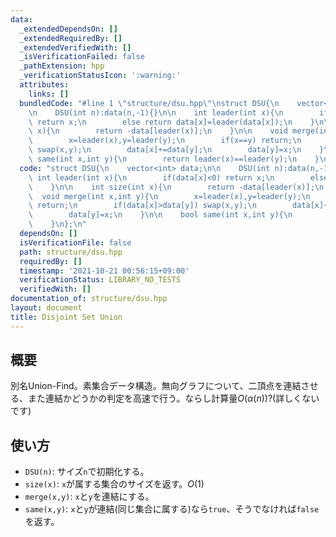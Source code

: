 ```yaml
---
data:
  _extendedDependsOn: []
  _extendedRequiredBy: []
  _extendedVerifiedWith: []
  _isVerificationFailed: false
  _pathExtension: hpp
  _verificationStatusIcon: ':warning:'
  attributes:
    links: []
  bundledCode: "#line 1 \"structure/dsu.hpp\"\nstruct DSU{\n    vector<int> data;\n\
    \n    DSU(int n):data(n,-1){}\n\n    int leader(int x){\n        if(data[x]<0)\
    \ return x;\n        else return data[x]=leader(data[x]);\n    }\n\n    int size(int\
    \ x){\n        return -data[leader(x)];\n    }\n\n    void merge(int x,int y){\n\
    \        x=leader(x),y=leader(y);\n        if(x==y) return;\n        if(data[x]>data[y])\
    \ swap(x,y);\n        data[x]+=data[y];\n        data[y]=x;\n    }\n\n    bool\
    \ same(int x,int y){\n        return leader(x)==leader(y);\n    }\n};\n"
  code: "struct DSU{\n    vector<int> data;\n\n    DSU(int n):data(n,-1){}\n\n   \
    \ int leader(int x){\n        if(data[x]<0) return x;\n        else return data[x]=leader(data[x]);\n\
    \    }\n\n    int size(int x){\n        return -data[leader(x)];\n    }\n\n  \
    \  void merge(int x,int y){\n        x=leader(x),y=leader(y);\n        if(x==y)\
    \ return;\n        if(data[x]>data[y]) swap(x,y);\n        data[x]+=data[y];\n\
    \        data[y]=x;\n    }\n\n    bool same(int x,int y){\n        return leader(x)==leader(y);\n\
    \    }\n};\n"
  dependsOn: []
  isVerificationFile: false
  path: structure/dsu.hpp
  requiredBy: []
  timestamp: '2021-10-21 00:56:15+09:00'
  verificationStatus: LIBRARY_NO_TESTS
  verifiedWith: []
documentation_of: structure/dsu.hpp
layout: document
title: Disjoint Set Union
---
```


## 概要
別名Union-Find。素集合データ構造。無向グラフについて、二頂点を連結させる、また連結かどうかの判定を高速で行う。ならし計算量$O(\alpha (n))$?(詳しくないです)

## 使い方
* `DSU(n)`: サイズ`n`で初期化する。
* `size(x)`: `x`が属する集合のサイズを返す。$O(1)$
* `merge(x,y)`: `x`と`y`を連結にする。
* `same(x,y)`: `x`と`y`が連結(同じ集合に属する)なら`true`、そうでなければ`false`を返す。
